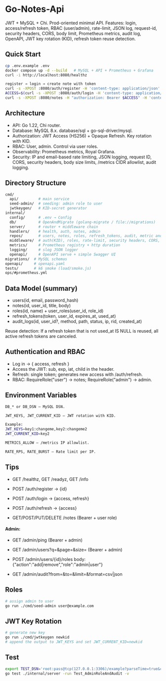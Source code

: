 # Go-Notes-Api

JWT + MySQL + Chi. Prod-oriented minimal API.
Features: login, access/refresh token, RBAC (user/admin), rate-limit, JSON log, request-id, security headers, CORS, body limit, Prometheus metrics, audit log, OpenAPI, JWT key rotation (KID), refresh token reuse detection.

## Quick Start

```bash
cp .env.example .env
docker compose up -d --build   # MySQL + API + Prometheus + Grafana
curl -i http://localhost:8080/healthz
```

```bash
register → login → create note with token
curl -s -XPOST :8080/auth/register -H 'content-type: application/json' -d '{"email":"a@b.com","password":"P@ssw0rd!"}'
ACCESS=$(curl -s -XPOST :8080/auth/login -H 'content-type: application/json' -d '{"email":"a@b.com","password":"P@ssw0rd!"}' | jq -r .access)
curl -s -XPOST :8080/notes -H "authorization: Bearer $ACCESS" -H 'content-type: application/json' -d '{"title":"t","body":"b"}'
```

## Architecture

- API: Go 1.22, Chi router.
- Database: MySQL 8.x. database/sql + go-sql-driver/mysql.
- Authorization: JWT Access (HS256) + Opaque Refresh. Key rotation with KID.
- RBAC: User, admin. Control via user roles.
- Observability: Prometheus metrics, Royal Grafana.
- Security: IP and email-based rate limiting, JSON logging, request ID, CORS, security headers, body size limits, /metrics CIDR allowlist, audit logging.

## Directory Structure
```bash
cmd/
  api/         # main service
  seed-admin/  # seeding: admin role to user
  jwtkeygen/   # KID-secret generator
internal/
  config/      # .env → Config
  db/          # OpenAndMigrate (golang-migrate / file://migrations)
  server/      # router + middleware chain
  handlers/    # health, auth, notes, admin
  repos/       # users, notes, roles, refresh_tokens, audit, metric and limiter helpers
  middleware/  # auth(KID), roles, rate-limit, security headers, CORS, body limit, recover, logger, audit, allowlist
  metrics/     # Prometheus registry + http duration
  logging/     # slog JSON logger
  openapi/     # OpenAPI serve + simple Swagger UI
migrations/  # MySQL schemas
openapi/     # openapi.yaml
tests/       # k6 smoke (load/smoke.js)
ops/#prometheus.yml
```

## Data Model (summary)
- users(id, email, password_hash)
- notes(id, user_id, title, body)
- roles(id, name) + user_roles(user_id, role_id)
- refresh_tokens(token, user_id, expires_at, used_at)
- audit_logs(id, user_id?, method, path, status, ip, rid, created_at)

Reuse detection: If a refresh token that is not used_at IS NULL is reused, all active refresh tokens are canceled.


## Authentication and RBAC
- Log in → { access, refresh }
- Access the JWT: sub, exp, iat, child in the header.
- Refresh: single token; generates new access with /auth/refresh.
- RBAC: RequireRole("user") → notes; RequireRole("admin") → admin.

## Environment Variables

```bash
DB_* or DB_DSN – MySQL DSN.

JWT_KEYS, JWT_CURRENT_KID – JWT rotation with KID. 

Example:
JWT_KEYS=key1:changeme,key2:changeme2
JWT_CURRENT_KID=key2

METRICS_ALLOW – /metrics IP allowlist.

RATE_RPS, RATE_BURST – Rate limit per IP.
```

## Tips

- GET /healthz, GET /readyz, GET /info

- POST /auth/register → {id}

- POST /auth/login → {access, refresh}

- POST /auth/refresh → {access}

- GET/POST/PUT/DELETE /notes (Bearer + user role)
#### Admin:

- GET /admin/ping (Bearer + admin)

- GET /admin/users?q=&page=&size= (Bearer + admin)

- POST /admin/users/{id}/roles body: {"action":"add|remove","role":"admin|user"}

- GET /admin/audit?from=&to=&limit=&format=csv|json


## Roles
```bash
# assign admin to user
go run ./cmd/seed-admin user@example.com
```

## JWT Key Rotation
```bash
# generate new key
go run ./cmd/jwtkeygen newkid
# append the output to JWT_KEYS and set JWT_CURRENT_KID=newkid
```

## Test
```bash
export TEST_DSN='root:pass@tcp(127.0.0.1:3306)/example?parseTime=true&charset=utf8mb4'
go test ./internal/server -run Test_AdminRoleAndAudit -v
```








